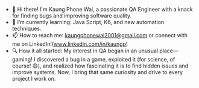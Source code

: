 - 👋  Hi there! I'm Kaung Phone Wai, a passionate QA Engineer with a knack for finding bugs and improving software quality.
- 🌱 I’m currently learning: Java Script, K6, and new automation techniques.
- 📫 How to reach me: kaungphonewai2001@gmail.com or connect with me on LinkedIn!(www.linkedin.com/in/kaungp)
- 🔍 How it all started: My interest in QA began in an unusual place—gaming! I discovered a bug in a game, exploited it (for science, of course! 😄), and realized how fascinating it is to find hidden issues and improve systems. Now, I bring that same curiosity and drive to every project I work on.
